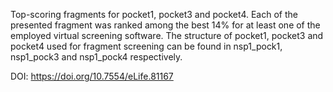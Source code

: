 Top-scoring fragments for pocket1, pocket3 and pocket4.
Each of the presented fragment was ranked among the best 14% for at least one of the employed virtual screening software.
The structure of pocket1, pocket3 and pocket4 used for fragment screening can be found in nsp1_pock1, nsp1_pock3 and nsp1_pock4 respectively.

DOI: https://doi.org/10.7554/eLife.81167

